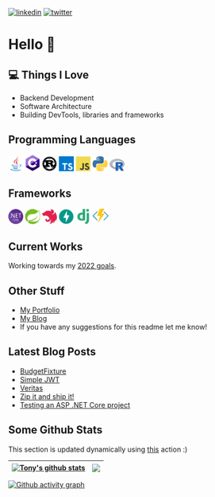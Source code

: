 [![linkedin](https://img.shields.io/badge/LinkedIn-0077B5?style=flat-square&logo=linkedin&logoColor=white)](https://www.linkedin.com/in/antonios-barotsis-5a26a0199/) [![twitter](https://img.shields.io/badge/Twitter-1DA1F2?style=flat-square&logo=twitter&logoColor=white)](https://twitter.com/Tony_Barotsis)
# Hello 👋

## 💻 Things I Love

- Backend Development
- Software Architecture
- Building DevTools, libraries and frameworks

## Programming Languages

<img src="images/java.svg" alt="java" width="30"/> <img
    src="images/cs.png" alt="c#" width="30"/> <img
    src="images/rust.png" alt="c#" width="30"/> <img
    src="images/ts.png" alt="typescript" width="30"/> <img
    src="images/js.svg" alt="javascript" width="30"/> <img
    src="images/python.png" alt="python" width="30"/> <img
    src="images/R.png" alt="R" width="30"/>

## Frameworks
<img
    src="images/netcore.png" alt="netcore" width="30"/> <img 
    src="images/spring.png" alt="spring" width="30"/> <img
    src="images/nestjs.png" alt="nestjs" width="30"/> <img
    src="images/fastapi.png" alt="fastapi" width="30"/> <img
    src="images/django.png" alt="django" width="30"/> <img
    src="images/azurefunctions.svg" alt="azure functions" width="32"/>

## Current Works

Working towards my [2022 goals](https://twitter.com/Tony_Barotsis/status/1478046558490927112?t=naXh1UDMSLlHyqt-S9liYQ&s=09).

## Other Stuff
- [My Portfolio](https://antoniosbarotsis.github.io/)
- [My Blog](https://antoniosbarotsis.github.io/posts/)
- If you have any suggestions for this readme let me know!

## Latest Blog Posts

<!--START_SECTION:feed-->
* [BudgetFixture](https:&#x2F;&#x2F;antoniosbarotsis.github.io&#x2F;posts&#x2F;budget_fixture&#x2F;)
* [Simple JWT](https:&#x2F;&#x2F;antoniosbarotsis.github.io&#x2F;posts&#x2F;simple_jwt&#x2F;)
* [Veritas](https:&#x2F;&#x2F;antoniosbarotsis.github.io&#x2F;posts&#x2F;posharp&#x2F;)
* [Zip it and ship it!](https:&#x2F;&#x2F;antoniosbarotsis.github.io&#x2F;posts&#x2F;zip_it_and_ship_it&#x2F;)
* [Testing an ASP .NET Core project](https:&#x2F;&#x2F;antoniosbarotsis.github.io&#x2F;posts&#x2F;aspnet_testing&#x2F;)
<!--END_SECTION:feed-->

## Some Github Stats

This section is updated dynamically using [this](https://github.com/JasonEtco/rss-to-readme) action :)

| <a href="https://github.com/anuraghazra/github-readme-stats"><img align="center" src="https://github-readme-stats.vercel.app/api?username=antoniosbarotsis&count_private=true&show_icons=true&theme=dark&bg_color=0D1117&text_color=61d9fa&title_color=61d9fa" alt="Tony's github stats" /></a> | <a href="https://git.io/streak-stats"><img align="center" src="https://streak-stats.demolab.com?user=AntoniosBarotsis&theme=react&background=0D1117" /></a> |
| ------------- | ------------- |

[![Github activity graph](https://activity-graph.herokuapp.com/graph?username=AntoniosBarotsis&theme=react-dark)](https://github.com/ashutosh00710/github-readme-activity-graph)
